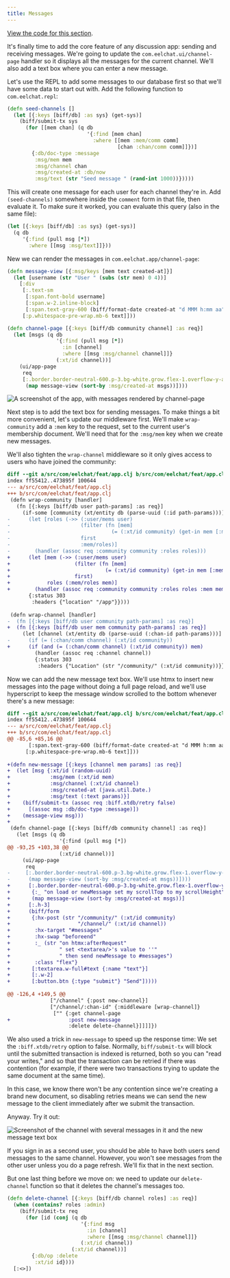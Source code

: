 ```yaml
---
title: Messages
---
```


[View the code for this section](https://github.com/jacobobryant/eelchat/commit/e3a17d6552eb8fc6dfba296edc70ed992a7d4558).

It's finally time to add the core feature of any discussion app: sending and
receiving messages. We're going to update the `com.eelchat.ui/channel-page`
handler so it displays all the messages for the current channel. We'll also add
a text box where you can enter a new message.

Let's use the REPL to add some messages to our database first so that we'll
have some data to start out with. Add the following function to `com.eelchat.repl`:

```clojure
(defn seed-channels []
  (let [{:keys [biff/db] :as sys} (get-sys)]
    (biff/submit-tx sys
      (for [[mem chan] (q db
                          '{:find [mem chan]
                            :where [[mem :mem/comm comm]
                                    [chan :chan/comm comm]]})]
        {:db/doc-type :message
         :msg/mem mem
         :msg/channel chan
         :msg/created-at :db/now
         :msg/text (str "Seed message " (rand-int 1000))}))))
```

This will create one message for each user for each channel they're in. Add
`(seed-channels)` somewhere inside the `comment` form in that file, then
evaluate it. To make sure it worked, you can evaluate this query (also in the
same file):

```clojure
(let [{:keys [biff/db] :as sys} (get-sys)]
  (q db
     '{:find (pull msg [*])
       :where [[msg :msg/text]]}))
```

New we can render the messages in `com.eelchat.app/channel-page`:

```clojure
(defn message-view [{:msg/keys [mem text created-at]}]
  (let [username (str "User " (subs (str mem) 0 4))]
    [:div
     [:.text-sm
      [:span.font-bold username]
      [:span.w-2.inline-block]
      [:span.text-gray-600 (biff/format-date created-at "d MMM h:mm aa")]]
     [:p.whitespace-pre-wrap.mb-6 text]]))

(defn channel-page [{:keys [biff/db community channel] :as req}]
  (let [msgs (q db
                '{:find (pull msg [*])
                  :in [channel]
                  :where [[msg :msg/channel channel]]}
                (:xt/id channel))]
    (ui/app-page
     req
     [:.border.border-neutral-600.p-3.bg-white.grow.flex-1.overflow-y-auto#messages
      (map message-view (sort-by :msg/created-at msgs))])))
```

![A screenshot of the app, with messages rendered by channel-page](/img/tutorial/render-messages.png)

Next step is to add the text box for sending messages. To make things a bit more convenient,
let's update our middleware first. We'll make `wrap-community` add a `:mem` key to the request, set
to the current user's membership document. We'll need that for the `:msg/mem` key when we create new
messages.

We'll also tighten the `wrap-channel` middleware so it only gives access to users who have joined
the community:

```diff
diff --git a/src/com/eelchat/feat/app.clj b/src/com/eelchat/feat/app.clj
index ff55412..473895f 100644
--- a/src/com/eelchat/feat/app.clj
+++ b/src/com/eelchat/feat/app.clj
 (defn wrap-community [handler]
   (fn [{:keys [biff/db user path-params] :as req}]
     (if-some [community (xt/entity db (parse-uuid (:id path-params)))]
-      (let [roles (->> (:user/mems user)
-                       (filter (fn [mem]
-                                 (= (:xt/id community) (get-in mem [:mem/comm :xt/id]))))
-                       first
-                       :mem/roles)]
-        (handler (assoc req :community community :roles roles)))
+      (let [mem (->> (:user/mems user)
+                     (filter (fn [mem]
+                               (= (:xt/id community) (get-in mem [:mem/comm :xt/id]))))
+                     first)
+            roles (:mem/roles mem)]
+        (handler (assoc req :community community :roles roles :mem mem)))
       {:status 303
        :headers {"location" "/app"}})))
 
 (defn wrap-channel [handler]
-  (fn [{:keys [biff/db user community path-params] :as req}]
+  (fn [{:keys [biff/db user mem community path-params] :as req}]
     (let [channel (xt/entity db (parse-uuid (:chan-id path-params)))]
-      (if (= (:chan/comm channel) (:xt/id community))
+      (if (and (= (:chan/comm channel) (:xt/id community)) mem)
         (handler (assoc req :channel channel))
         {:status 303
          :headers {"Location" (str "/community/" (:xt/id community))}}))))
```

Now we can add the new message text box. We'll use htmx to insert new messages
into the page without doing a full page reload, and we'll use hyperscript to
keep the message window scrolled to the bottom whenever there's a new message:

```diff
diff --git a/src/com/eelchat/feat/app.clj b/src/com/eelchat/feat/app.clj
index ff55412..473895f 100644
--- a/src/com/eelchat/feat/app.clj
+++ b/src/com/eelchat/feat/app.clj
@@ -85,6 +85,16 @@
       [:span.text-gray-600 (biff/format-date created-at "d MMM h:mm aa")]]
      [:p.whitespace-pre-wrap.mb-6 text]]))
 
+(defn new-message [{:keys [channel mem params] :as req}]
+  (let [msg {:xt/id (random-uuid)
+             :msg/mem (:xt/id mem)
+             :msg/channel (:xt/id channel)
+             :msg/created-at (java.util.Date.)
+             :msg/text (:text params)}]
+    (biff/submit-tx (assoc req :biff.xtdb/retry false)
+      [(assoc msg :db/doc-type :message)])
+    (message-view msg)))
+
 (defn channel-page [{:keys [biff/db community channel] :as req}]
   (let [msgs (q db
                 '{:find (pull msg [*])
@@ -93,25 +103,38 @@
                 (:xt/id channel))]
     (ui/app-page
      req
-     [:.border.border-neutral-600.p-3.bg-white.grow.flex-1.overflow-y-auto#messages
-      (map message-view (sort-by :msg/created-at msgs))])))
+      [:.border.border-neutral-600.p-3.bg-white.grow.flex-1.overflow-y-auto#messages
+       {:_ "on load or newMessage set my scrollTop to my scrollHeight"}
+       (map message-view (sort-by :msg/created-at msgs))]
+      [:.h-3]
+      (biff/form
+       {:hx-post (str "/community/" (:xt/id community)
+                      "/channel/" (:xt/id channel))
+        :hx-target "#messages"
+        :hx-swap "beforeend"
+        :_ (str "on htmx:afterRequest"
+                " set <textarea/>'s value to ''"
+                " then send newMessage to #messages")
+        :class "flex"}
+       [:textarea.w-full#text {:name "text"}]
+       [:.w-2]
+       [:button.btn {:type "submit"} "Send"]))))
 
@@ -126,4 +149,5 @@
              ["/channel" {:post new-channel}]
              ["/channel/:chan-id" {:middleware [wrap-channel]}
               ["" {:get channel-page
+                   :post new-message
                    :delete delete-channel}]]]]})
```

We also used a trick in `new-message` to speed up the response time: We set the
`:biff.xtdb/retry` option to false. Normally, `biff/submit-tx` will block until
the submitted transaction is indexed is returned, both so you can "read your
writes," and so that the transaction can be retried if there was contention
(for example, if there were two transactions trying to update the same document
at the same time).

In this case, we know there won't be any contention since we're creating a
brand new document, so disabling retries means we can send the new message to
the client immediately after we submit the transaction.

Anyway. Try it out:

![Screenshot of the channel with several messages in it and the new message text box](/img/tutorial/new-message.png)

If you sign in as a second user, you should be able to have both users send
messages to the same channel. However, you won't see messages from the other
user unless you do a page refresh. We'll fix that in the next section.

But one last thing before we move on: we need to update our `delete-channel`
function so that it deletes the channel's messages too.

```clojure
(defn delete-channel [{:keys [biff/db channel roles] :as req}]
  (when (contains? roles :admin)
    (biff/submit-tx req
      (for [id (conj (q db
                        '{:find msg
                          :in [channel]
                          :where [[msg :msg/channel channel]]}
                        (:xt/id channel))
                     (:xt/id channel))]
        {:db/op :delete
         :xt/id id})))
  [:<>])
```

